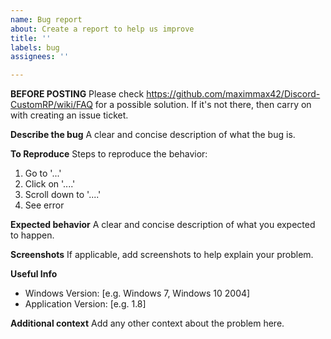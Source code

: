 ```yaml
---
name: Bug report
about: Create a report to help us improve
title: ''
labels: bug
assignees: ''

---
```


**BEFORE POSTING**
Please check https://github.com/maximmax42/Discord-CustomRP/wiki/FAQ for a possible solution. If it's not there, then carry on with creating an issue ticket.

**Describe the bug**
A clear and concise description of what the bug is.

**To Reproduce**
Steps to reproduce the behavior:
1. Go to '...'
2. Click on '....'
3. Scroll down to '....'
4. See error

**Expected behavior**
A clear and concise description of what you expected to happen.

**Screenshots**
If applicable, add screenshots to help explain your problem.

**Useful Info**
 - Windows Version: [e.g. Windows 7, Windows 10 2004]
 - Application Version: [e.g. 1.8]

**Additional context**
Add any other context about the problem here.
